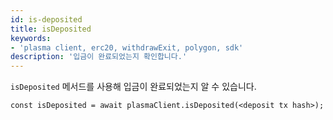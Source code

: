 ```yaml
---
id: is-deposited
title: isDeposited
keywords:
- 'plasma client, erc20, withdrawExit, polygon, sdk'
description: '입금이 완료되었는지 확인합니다.'
---
```


`isDeposited` 메서드를 사용해 입금이 완료되었는지 알 수 있습니다.

```
const isDeposited = await plasmaClient.isDeposited(<deposit tx hash>);
```
